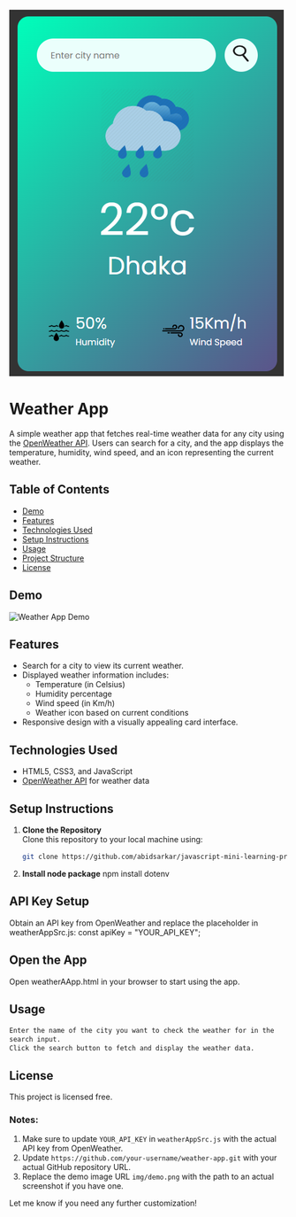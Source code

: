 ![alt text](image.png)
# Weather App

A simple weather app that fetches real-time weather data for any city using the [OpenWeather API](https://openweathermap.org/). Users can search for a city, and the app displays the temperature, humidity, wind speed, and an icon representing the current weather.

## Table of Contents
- [Demo](#demo)
- [Features](#features)
- [Technologies Used](#technologies-used)
- [Setup Instructions](#setup-instructions)
- [Usage](#usage)
- [Project Structure](#project-structure)
- [License](#license)

## Demo
![Weather App Demo](img/demo.png)

## Features
- Search for a city to view its current weather.
- Displayed weather information includes:
  - Temperature (in Celsius)
  - Humidity percentage
  - Wind speed (in Km/h)
  - Weather icon based on current conditions
- Responsive design with a visually appealing card interface.

## Technologies Used
- HTML5, CSS3, and JavaScript
- [OpenWeather API](https://openweathermap.org/) for weather data

## Setup Instructions

1. **Clone the Repository**  
   Clone this repository to your local machine using:
   ```bash
   git clone https://github.com/abidsarkar/javascript-mini-learning-project.git
2. **Install node package**
 npm install dotenv
 <!-- did not work as dotenv is not a clit-side it is only for node.js -->
## API Key Setup
Obtain an API key from OpenWeather and replace the placeholder in weatherAppSrc.js:
const apiKey = "YOUR_API_KEY";
## Open the App
Open weatherAApp.html in your browser to start using the app.
## Usage

    Enter the name of the city you want to check the weather for in the search input.
    Click the search button to fetch and display the weather data.
## License

This project is licensed free.
### Notes:
1. Make sure to update `YOUR_API_KEY` in `weatherAppSrc.js` with the actual API key from OpenWeather.
2. Update `https://github.com/your-username/weather-app.git` with your actual GitHub repository URL.
3. Replace the demo image URL `img/demo.png` with the path to an actual screenshot if you have one. 

Let me know if you need any further customization!
